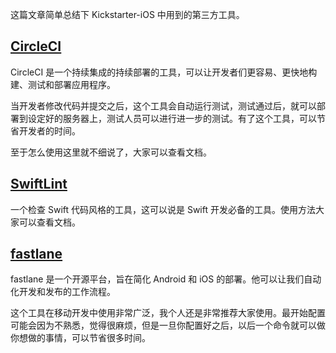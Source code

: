 这篇文章简单总结下 Kickstarter-iOS 中用到的第三方工具。

## [CircleCI](https://circleci.com/)

CircleCI 是一个持续集成的持续部署的工具，可以让开发者们更容易、更快地构建、测试和部署应用程序。

当开发者修改代码并提交之后，这个工具会自动运行测试，测试通过后，就可以部署到设定好的服务器上，测试人员可以进行进一步的测试。有了这个工具，可以节省开发者的时间。

至于怎么使用这里就不细说了，大家可以查看文档。

## [SwiftLint](https://github.com/realm/SwiftLint)

一个检查 Swift 代码风格的工具，这可以说是 Swift 开发必备的工具。使用方法大家可以查看文档。

## [fastlane](https://fastlane.tools/)

fastlane 是一个开源平台，旨在简化 Android 和 iOS 的部署。他可以让我们自动化开发和发布的工作流程。

这个工具在移动开发中使用非常广泛，我个人还是非常推荐大家使用。最开始配置可能会因为不熟悉，觉得很麻烦，但是一旦你配置好之后，以后一个命令就可以做你想做的事情，可以节省很多时间。

